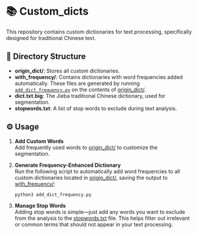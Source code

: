# 📚 Custom_dicts

This repository contains custom dictionaries for text processing, specifically designed for traditional Chinese text.

## 📂 Directory Structure

- **origin_dict/**: Stores all custom dictionaries.
- **with_frequency/**: Contains dictionaries with word frequencies added automatically. These files are generated by running [`add_dict_frequency.py`](add_dict_frequency.py) on the contents of [origin_dict/](origin_dict/).
- **dict.txt.big**: The Jieba traditional Chinese dictionary, used for segmentation.
- **stopwords.txt**: A list of stop words to exclude during text analysis.

## ⚙️ Usage

1. **Add Custom Words**  
   Add frequently used words to [origin_dict/](origin_dict/) to customize the segmentation.
   
2. **Generate Frequency-Enhanced Dictionary**  
   Run the following script to automatically add word frequencies to all custom dictionaries located in [origin_dict/](origin_dict/), saving the output to [with_frequency/](with_frequency/):
   
    ```bash
    python3 add_dict_frequency.py
    ```
3. **Manage Stop Words**  
   Adding stop words is simple—just add any words you want to exclude from the analysis to the [stopwords.txt](stopwords.txt) file. This helps filter out irrelevant or common terms that should not appear in your text processing.

